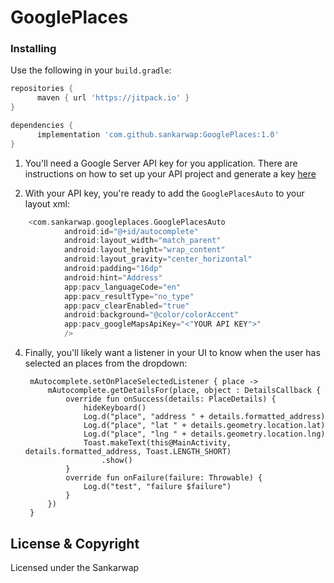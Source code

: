 # GooglePlaces

### Installing

Use the following in your `build.gradle`:



```groovy
repositories {
      maven { url 'https://jitpack.io' }
}

dependencies {
      implementation 'com.github.sankarwap:GooglePlaces:1.0'
}
```


1. You'll need a Google Server API key for you application. There are instructions on how to set up your API project and generate a key [here](https://developers.google.com/places/web-service/get-api-key)

2. With your API key, you're ready to add the `GooglePlacesAuto` to your layout xml:

```groovy
    <com.sankarwap.googleplaces.GooglePlacesAuto
            android:id="@+id/autocomplete"
            android:layout_width="match_parent"
            android:layout_height="wrap_content"
            android:layout_gravity="center_horizontal"
            android:padding="16dp"
            android:hint="Address"
            app:pacv_languageCode="en"
            app:pacv_resultType="no_type"
            app:pacv_clearEnabled="true"
            android:background="@color/colorAccent"
            app:pacv_googleMapsApiKey="<"YOUR API KEY">"
            />
```

4. Finally, you'll likely want a listener in your UI to know when the user has selected an places from the dropdown:

        mAutocomplete.setOnPlaceSelectedListener { place ->
            mAutocomplete.getDetailsFor(place, object : DetailsCallback {
                override fun onSuccess(details: PlaceDetails) {
                    hideKeyboard()
                    Log.d("place", "address " + details.formatted_address)
                    Log.d("place", "lat " + details.geometry.location.lat)
                    Log.d("place", "lng " + details.geometry.location.lng)
                    Toast.makeText(this@MainActivity, details.formatted_address, Toast.LENGTH_SHORT)
                        .show()
                }
                override fun onFailure(failure: Throwable) {
                    Log.d("test", "failure $failure")
                }
            })
        }


## License & Copyright
Licensed under the Sankarwap
